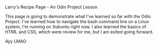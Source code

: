 Larry's Recipe Page - An Odin Project Lesson

This page is going to demonstrate what I've learned so far with the
Odin Project.  I've learned how to navigate the bash command line
on a Linux system, I'm running on Xubuntu right now.  I also learned
the basics of HTML and CSS, which were review for me, but I am 
exited going forward.

Ayy LMAO
